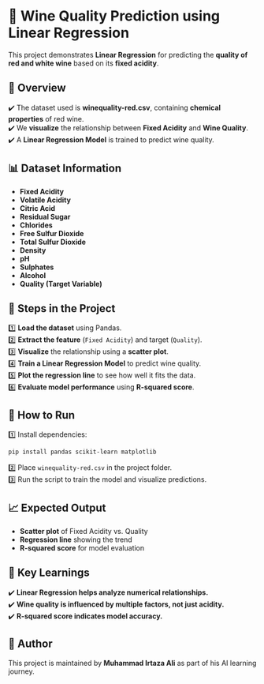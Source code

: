 # 🍷 Wine Quality Prediction using Linear Regression  

This project demonstrates **Linear Regression** for predicting the **quality of red and white wine** based on its **fixed acidity**.  

## 📌 Overview  
✔️ The dataset used is **winequality-red.csv**, containing **chemical properties** of red wine.  
✔️ We **visualize** the relationship between **Fixed Acidity** and **Wine Quality**.  
✔️ A **Linear Regression Model** is trained to predict wine quality.  

## 📊 Dataset Information  
- **Fixed Acidity**  
- **Volatile Acidity**  
- **Citric Acid**  
- **Residual Sugar**  
- **Chlorides**  
- **Free Sulfur Dioxide**  
- **Total Sulfur Dioxide**  
- **Density**  
- **pH**  
- **Sulphates**  
- **Alcohol**  
- **Quality (Target Variable)**  

## 🚀 Steps in the Project  
1️⃣ **Load the dataset** using Pandas.  
2️⃣ **Extract the feature** (`Fixed Acidity`) and target (`Quality`).  
3️⃣ **Visualize** the relationship using a **scatter plot**.  
4️⃣ **Train a Linear Regression Model** to predict wine quality.  
5️⃣ **Plot the regression line** to see how well it fits the data.  
6️⃣ **Evaluate model performance** using **R-squared score**.  

## 🔧 How to Run  
1️⃣ Install dependencies:  
   ```bash
   pip install pandas scikit-learn matplotlib
   ```  
2️⃣ Place `winequality-red.csv` in the project folder.  
3️⃣ Run the script to train the model and visualize predictions.  

## 📈 Expected Output  
- **Scatter plot** of Fixed Acidity vs. Quality  
- **Regression line** showing the trend  
- **R-squared score** for model evaluation  

## 🎯 Key Learnings  
✔️ **Linear Regression helps analyze numerical relationships.**  
✔️ **Wine quality is influenced by multiple factors, not just acidity.**  
✔️ **R-squared score indicates model accuracy.**  

## 👤 Author  
This project is maintained by **Muhammad Irtaza Ali** as part of his AI learning journey.  